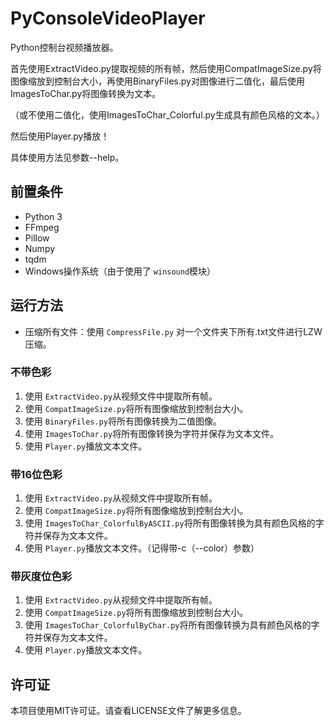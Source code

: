 # PyConsoleVideoPlayer

Python控制台视频播放器。

首先使用ExtractVideo.py提取视频的所有帧，然后使用CompatImageSize.py将图像缩放到控制台大小，再使用BinaryFiles.py对图像进行二值化，最后使用ImagesToChar.py将图像转换为文本。

（或不使用二值化，使用ImagesToChar_Colorful.py生成具有颜色风格的文本。）

然后使用Player.py播放！

具体使用方法见参数--help。

## 前置条件

* Python 3
* FFmpeg
* Pillow
* Numpy
* tqdm
* Windows操作系统（由于使用了 `winsound`模块）

## 运行方法

* 压缩所有文件：使用 `CompressFile.py` 对一个文件夹下所有.txt文件进行LZW压缩。

### 不带色彩

1. 使用 `ExtractVideo.py`从视频文件中提取所有帧。
2. 使用 `CompatImageSize.py`将所有图像缩放到控制台大小。
3. 使用 `BinaryFiles.py`将所有图像转换为二值图像。
4. 使用 `ImagesToChar.py`将所有图像转换为字符并保存为文本文件。
5. 使用 `Player.py`播放文本文件。

### 带16位色彩

1. 使用 `ExtractVideo.py`从视频文件中提取所有帧。
2. 使用 `CompatImageSize.py`将所有图像缩放到控制台大小。
3. 使用 `ImagesToChar_ColorfulByASCII.py`将所有图像转换为具有颜色风格的字符并保存为文本文件。
4. 使用 `Player.py`播放文本文件。（记得带-c（--color）参数）

### 带灰度位色彩

1. 使用 `ExtractVideo.py`从视频文件中提取所有帧。
2. 使用 `CompatImageSize.py`将所有图像缩放到控制台大小。
3. 使用 `ImagesToChar_ColorfulByChar.py`将所有图像转换为具有颜色风格的字符并保存为文本文件。
4. 使用 `Player.py`播放文本文件。

## 许可证

本项目使用MIT许可证。请查看LICENSE文件了解更多信息。

